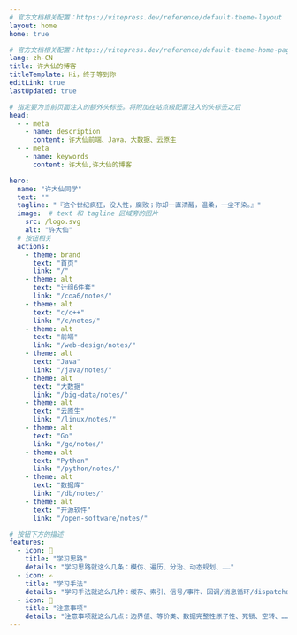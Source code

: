 ```yaml
---
# 官方文档相关配置：https://vitepress.dev/reference/default-theme-layout
layout: home
home: true

# 官方文档相关配置：https://vitepress.dev/reference/default-theme-home-page
lang: zh-CN
title: 许大仙的博客
titleTemplate: Hi，终于等到你
editLink: true
lastUpdated: true

# 指定要为当前页面注入的额外头标签。将附加在站点级配置注入的头标签之后
head:
  - - meta
    - name: description
      content: 许大仙前端、Java、大数据、云原生
  - - meta
    - name: keywords
      content: 许大仙,许大仙的博客

hero:
  name: "许大仙同学"
  text: ""
  tagline: "『这个世纪疯狂，没人性，腐败；你却一直清醒，温柔，一尘不染。』"
  image:  # text 和 tagline 区域旁的图片
    src: /logo.svg
    alt: "许大仙"
  # 按钮相关
  actions:
    - theme: brand
      text: "首页"
      link: "/" 
    - theme: alt
      text: "计组6件套"
      link: "/coa6/notes/"  
    - theme: alt
      text: "c/c++"
      link: "/c/notes/"            
    - theme: alt
      text: "前端"
      link: "/web-design/notes/"
    - theme: alt
      text: "Java"
      link: "/java/notes/"
    - theme: alt
      text: "大数据"
      link: "/big-data/notes/"
    - theme: alt
      text: "云原生"
      link: "/linux/notes/"
    - theme: alt
      text: "Go"
      link: "/go/notes/"  
    - theme: alt
      text: "Python"
      link: "/python/notes/"
    - theme: alt
      text: "数据库"
      link: "/db/notes/"                 
    - theme: alt
      text: "开源软件"
      link: "/open-software/notes/"                     

# 按钮下方的描述
features:
  - icon: 🧠
    title: "学习思路"
    details: "学习思路就这么几条：模仿、遍历、分治、动态规划、……"
  - icon: ✍️
    title: "学习手法"
    details: "学习手法就这么几种：缓存、索引、信号/事件、回调/消息循环/dispatcher、……"
  - icon: 🚨
    title: "注意事项"
    details: "注意事项就这么几点：边界值、等价类、数据完整性原子性、死锁、空转、……"
---
```






